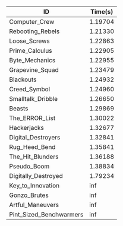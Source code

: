 |ID|Time(s)|
|-|-|
|Computer_Crew|1.19704|
|Rebooting_Rebels|1.21330|
|Loose_Screws|1.22863|
|Prime_Calculus|1.22905|
|Byte_Mechanics|1.22955|
|Grapevine_Squad|1.23479|
|Blackouts|1.24932|
|Creed_Symbol|1.24960|
|Smalltalk_Dribble|1.26650|
|Beasts|1.29869|
|The_ERROR_List|1.30022|
|Hackerjacks|1.32677|
|Digital_Destroyers|1.32841|
|Rug_Heed_Bend|1.35841|
|The_Hit_Blunders|1.36188|
|Pseudo_Boom|1.38834|
|Digitally_Destroyed|1.79234|
|Key_to_Innovation|inf|
|Gonzo_Brutes|inf|
|Artful_Maneuvers|inf|
|Pint_Sized_Benchwarmers|inf|

